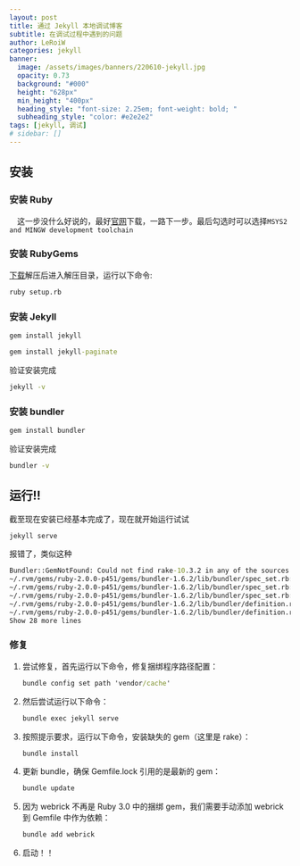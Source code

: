 ```yaml
---
layout: post
title: 通过 Jekyll 本地调试博客
subtitle: 在调试过程中遇到的问题
author: LeRoiW
categories: jekyll
banner:
  image: /assets/images/banners/220610-jekyll.jpg
  opacity: 0.73
  background: "#000"
  height: "628px"
  min_height: "400px"
  heading_style: "font-size: 2.25em; font-weight: bold; "
  subheading_style: "color: #e2e2e2"
tags: [jekyll, 调试]
# sidebar: []
---
```


## 安装

### 安装 Ruby

&emsp;这一步没什么好说的，最好[官网](https://rubyinstaller.org/)下载，一路下一步。最后勾选时可以选择`MSYS2 and MINGW development toolchain`

### 安装 RubyGems

[下载](https://rubygems.org/pages/download)解压后进入解压目录，运行以下命令:

```cmd
ruby setup.rb
```

### 安装 Jekyll

```cmd
gem install jekyll

gem install jekyll-paginate
```

验证安装完成

```cmd
jekyll -v
```

### 安装 bundler

```cmd
gem install bundler
```

验证安装完成

```cmd
bundler -v
```

## 运行!!&emsp;

截至现在安装已经基本完成了，现在就开始运行试试

```cmd
jekyll serve
```

报错了，类似这种

```cmd
Bundler::GemNotFound: Could not find rake-10.3.2 in any of the sources
~/.rvm/gems/ruby-2.0.0-p451/gems/bundler-1.6.2/lib/bundler/spec_set.rb:92:in `block in materialize'
~/.rvm/gems/ruby-2.0.0-p451/gems/bundler-1.6.2/lib/bundler/spec_set.rb:85:in `map!'
~/.rvm/gems/ruby-2.0.0-p451/gems/bundler-1.6.2/lib/bundler/spec_set.rb:85:in `materialize'
~/.rvm/gems/ruby-2.0.0-p451/gems/bundler-1.6.2/lib/bundler/definition.rb:133:in `specs'
~/.rvm/gems/ruby-2.0.0-p451/gems/bundler-1.6.2/lib/bundler/definition.rb:178:in `specs_for'
Show 28 more lines
```

### 修复

1. 尝试修复，首先运行以下命令，修复捆绑程序路径配置：

   ```cmd
   bundle config set path 'vendor/cache'
   ```

2. 然后尝试运行以下命令：

   ```cmd
   bundle exec jekyll serve
   ```

3. 按照提示要求，运行以下命令，安装缺失的 gem（这里是 rake）：

   ```cmd
   bundle install
   ```

4. 更新 bundle，确保 Gemfile.lock 引用的是最新的 gem：

   ```cmd
   bundle update
   ```

5. 因为 webrick 不再是 Ruby 3.0 中的捆绑 gem，我们需要手动添加 webrick 到 Gemfile 中作为依赖：

   ```cmd
   bundle add webrick
   ```

6. 启动！！
